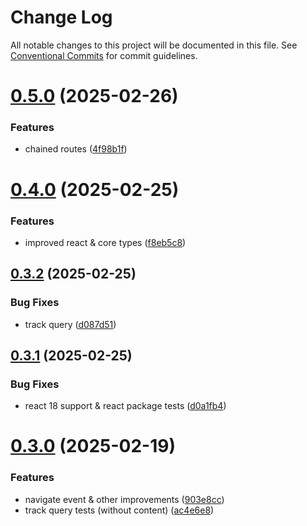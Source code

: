 # Change Log

All notable changes to this project will be documented in this file.
See [Conventional Commits](https://conventionalcommits.org) for commit guidelines.

# [0.5.0](https://github.com/movpushmov/argon-router/compare/v0.4.0...v0.5.0) (2025-02-26)

### Features

- chained routes ([4f98b1f](https://github.com/movpushmov/argon-router/commit/4f98b1ffb7b9113de6b682d532e72f723b22ac3b))

# [0.4.0](https://github.com/movpushmov/argon-router/compare/v0.3.3...v0.4.0) (2025-02-25)

### Features

- improved react & core types ([f8eb5c8](https://github.com/movpushmov/argon-router/commit/f8eb5c80f471ecca50de8af1a064c02a49a3d5be))

## [0.3.2](https://github.com/movpushmov/argon-router/compare/v0.3.1...v0.3.2) (2025-02-25)

### Bug Fixes

- track query ([d087d51](https://github.com/movpushmov/argon-router/commit/d087d517d39a8b03fa72b4a01b5e79d60e6a119b))

## [0.3.1](https://github.com/movpushmov/argon-router/compare/v0.3.0...v0.3.1) (2025-02-25)

### Bug Fixes

- react 18 support & react package tests ([d0a1fb4](https://github.com/movpushmov/argon-router/commit/d0a1fb40bf86f697e372be7da354abb0810c20c9))

# [0.3.0](https://github.com/movpushmov/argon-router/compare/v0.2.3...v0.3.0) (2025-02-19)

### Features

- navigate event & other improvements ([903e8cc](https://github.com/movpushmov/argon-router/commit/903e8cc1805525dbe45f18944b32732db6e0eaa5))
- track query tests (without content) ([ac4e6e8](https://github.com/movpushmov/argon-router/commit/ac4e6e8b0b091c2dcf87d4d97a2630467637f071))
